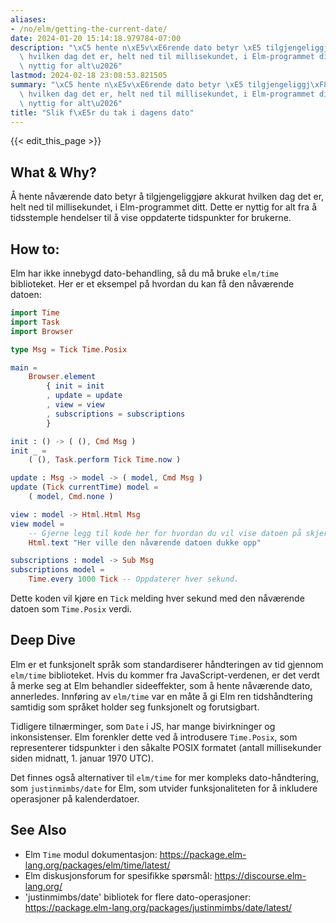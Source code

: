 ```yaml
---
aliases:
- /no/elm/getting-the-current-date/
date: 2024-01-20 15:14:18.979784-07:00
description: "\xC5 hente n\xE5v\xE6rende dato betyr \xE5 tilgjengeliggj\xF8re akkurat\
  \ hvilken dag det er, helt ned til millisekundet, i Elm-programmet ditt. Dette er\
  \ nyttig for alt\u2026"
lastmod: 2024-02-18 23:08:53.821505
summary: "\xC5 hente n\xE5v\xE6rende dato betyr \xE5 tilgjengeliggj\xF8re akkurat\
  \ hvilken dag det er, helt ned til millisekundet, i Elm-programmet ditt. Dette er\
  \ nyttig for alt\u2026"
title: "Slik f\xE5r du tak i dagens dato"
---
```


{{< edit_this_page >}}

## What & Why? 
Å hente nåværende dato betyr å tilgjengeliggjøre akkurat hvilken dag det er, helt ned til millisekundet, i Elm-programmet ditt. Dette er nyttig for alt fra å tidsstemple hendelser til å vise oppdaterte tidspunkter for brukerne.

## How to:
Elm har ikke innebygd dato-behandling, så du må bruke `elm/time` biblioteket. Her er et eksempel på hvordan du kan få den nåværende datoen:

```Elm
import Time
import Task
import Browser

type Msg = Tick Time.Posix

main =
    Browser.element
        { init = init
        , update = update
        , view = view
        , subscriptions = subscriptions
        }

init : () -> ( (), Cmd Msg )
init _ =
    ( (), Task.perform Tick Time.now )

update : Msg -> model -> ( model, Cmd Msg )
update (Tick currentTime) model =
    ( model, Cmd.none )

view : model -> Html.Html Msg
view model =
    -- Gjerne legg til kode her for hvordan du vil vise datoen på skjermen.
    Html.text "Her ville den nåværende datoen dukke opp"

subscriptions : model -> Sub Msg
subscriptions model =
    Time.every 1000 Tick -- Oppdaterer hver sekund.
```

Dette koden vil kjøre en `Tick` melding hver sekund med den nåværende datoen som `Time.Posix` verdi.

## Deep Dive
Elm er et funksjonelt språk som standardiserer håndteringen av tid gjennom `elm/time` biblioteket. Hvis du kommer fra JavaScript-verdenen, er det verdt å merke seg at Elm behandler sideeffekter, som å hente nåværende dato, annerledes. Innføring av `elm/time` var en måte å gi Elm ren tidshåndtering samtidig som språket holder seg funksjonelt og forutsigbart.

Tidligere tilnærminger, som `Date` i JS, har mange bivirkninger og inkonsistenser. Elm forenkler dette ved å introdusere `Time.Posix`, som representerer tidspunkter i den såkalte POSIX formatet (antall millisekunder siden midnatt, 1. januar 1970 UTC).

Det finnes også alternativer til `elm/time` for mer kompleks dato-håndtering, som `justinmimbs/date` for Elm, som utvider funksjonaliteten for å inkludere operasjoner på kalenderdatoer.

## See Also
- Elm `Time` modul dokumentasjon: https://package.elm-lang.org/packages/elm/time/latest/
- Elm diskusjonsforum for spesifikke spørsmål: https://discourse.elm-lang.org/
- 'justinmimbs/date' bibliotek for flere dato-operasjoner: https://package.elm-lang.org/packages/justinmimbs/date/latest/
